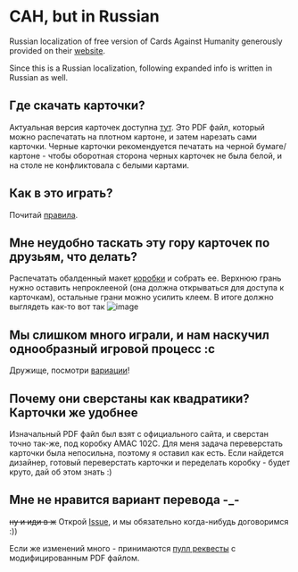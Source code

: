 # CAH, but in Russian
Russian localization of free version of Cards Against Humanity generously provided on their [website](https://www.cardsagainsthumanity.com/).

Since this is a Russian localization, following expanded info is written in Russian as well.

## Где скачать карточки?

Актуальная версия карточек доступна [тут](https://github.com/kapralnsk/cards-against-humanity-ru/blob/main/CAH_MainGame_ru.pdf). Это PDF файл, который можно распечатать на плотном картоне, и затем нарезать сами карточки.
Черные карточки рекомендуется печатать на черной бумаге/картоне - чтобы оборотная сторона черных карточек не была белой, и на столе не конфликтовала с белыми картами. 

## Как в это играть?

Почитай [правила](https://github.com/kapralnsk/cards-against-humanity-ru/blob/main/rules.md).

## Мне неудобно таскать эту гору карточек по друзьям, что делать?

Распечатать обалденный макет [коробки](https://github.com/kapralnsk/cards-against-humanity-ru/blob/main/box.tif) и собрать ее. Верхнюю грань нужно оставить непроклееной (она должна открываться для доступа к карточкам), остальные грани можно усилить клеем. В итоге должно выглядеть как-то вот так ![image](https://user-images.githubusercontent.com/6310930/188707746-04b6eb9b-ef86-4805-ad6b-69da81b81b44.png)

## Мы слишком много играли, и нам наскучил однообразный игровой процесс :с

Дружище, посмотри [вариации](https://github.com/kapralnsk/cards-against-humanity-ru/blob/main/mutations.md)!

## Почему они сверстаны как квадратики? Карточки же удобнее

Изначальный PDF файл был взят с официального сайта, и сверстан точно так-же, под коробку AMAC 102C. Для меня задача переверстать карточки была непосильна, поэтому я оставил как есть. Если найдется дизайнер, готовый переверстать карточки и переделать коробку - будет круто, дай об этом знать :)

## Мне не нравится вариант перевода -_-

~~ну и иди в ж~~
Открой [Issue](https://github.com/kapralnsk/cards-against-humanity-ru/issues), и мы обязательно когда-нибудь договоримся :))

Если же изменений много - принимаются [пулл реквесты](https://github.com/kapralnsk/cards-against-humanity-ru/pulls) с модифицированным PDF файлом.
